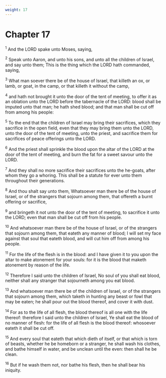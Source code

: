 ```yaml
---
weight: 17
---
```


# Chapter 17

<sup>1</sup> And the LORD spake unto Moses, saying, 

<sup>2</sup> Speak unto Aaron, and unto his sons, and unto all the children of Israel, and say unto them; This is the thing which the LORD hath commanded, saying, 

<sup>3</sup> What man soever there be of the house of Israel, that killeth an ox, or lamb, or goat, in the camp, or that killeth it without the camp, 

<sup>4</sup> and hath not brought it unto the door of the tent of meeting, to offer it as an oblation unto the LORD before the tabernacle of the LORD: blood shall be imputed unto that man; he hath shed blood; and that man shall be cut off from among his people: 

<sup>5</sup> To the end that the children of Israel may bring their sacrifices, which they sacrifice in the open field, even that they may bring them unto the LORD, unto the door of the tent of meeting, unto the priest, and sacrifice them for sacrifices of peace offerings unto the LORD. 

<sup>6</sup> And the priest shall sprinkle the blood upon the altar of the LORD at the door of the tent of meeting, and burn the fat for a sweet savour unto the LORD. 

<sup>7</sup> And they shall no more sacrifice their sacrifices unto the he-goats, after whom they go a whoring. This shall be a statute for ever unto them throughout their generations. 

<sup>8</sup> And thou shalt say unto them, Whatsoever man there be of the house of Israel, or of the strangers that sojourn among them, that offereth a burnt offering or sacrifice, 

<sup>9</sup> and bringeth it not unto the door of the tent of meeting, to sacrifice it unto the LORD; even that man shall be cut off from his people. 

<sup>10</sup> And whatsoever man there be of the house of Israel, or of the strangers that sojourn among them, that eateth any manner of blood; I will set my face against that soul that eateth blood, and will cut him off from among his people. 

<sup>11</sup> For the life of the flesh is in the blood: and I have given it to you upon the altar to make atonement for your souls: for it is the blood that maketh atonement by reason of the life. 

<sup>12</sup> Therefore I said unto the children of Israel, No soul of you shall eat blood, neither shall any stranger that sojourneth among you eat blood. 

<sup>13</sup> And whatsoever man there be of the children of Israel, or of the strangers that sojourn among them, which taketh in hunting any beast or fowl that may be eaten; he shall pour out the blood thereof, and cover it with dust. 

<sup>14</sup> For as to the life of all flesh, the blood thereof is all one with the life thereof: therefore I said unto the children of Israel, Ye shall eat the blood of no manner of flesh: for the life of all flesh is the blood thereof: whosoever eateth it shall be cut off. 

<sup>15</sup> And every soul that eateth that which dieth of itself, or that which is torn of beasts, whether he be homeborn or a stranger, he shall wash his clothes, and bathe himself in water, and be unclean until the even: then shall he be clean. 

<sup>16</sup> But if he wash them not, nor bathe his flesh, then he shall bear his iniquity. 


